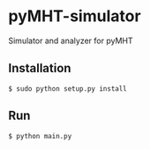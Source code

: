 # pyMHT-simulator
Simulator and analyzer for pyMHT


## Installation

	$ sudo python setup.py install
	
## Run
	$ python main.py
